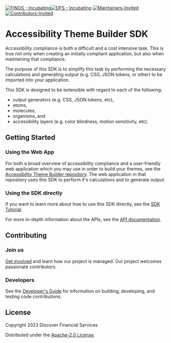 [![FINOS - Incubating](https://cdn.jsdelivr.net/gh/finos/contrib-toolbox@master/images/badge-incubating.svg)](https://community.finos.org/docs/governance/Software-Projects/stages/incubating)[![DFS - Incubating](./_images/discover-incubating.svg)](https://technology.discover.com/technologies/open_source) [![Maintainers-Invited](https://img.shields.io/badge/Maintainers-Wanted-blueviolet)](./CONTRIBUTE.md) [![Contributors-Invited](https://img.shields.io/badge/Contributors-Wanted-blue)](./CONTRIBUTE.md)
# Accessibility Theme Builder SDK

Accessibility compliance is both a difficult and a cost intensive task.  This is true not only when creating an initially compliant application, but also when maintaining that compliance.

The purpose of this SDK is to simplify this task by performing the necessary calculations and generating output (e.g. CSS, JSON tokens, or other) to be imported into your application.  

This SDK is designed to be extensible with regard to each of the following:

* output generators (e.g. CSS, JSON tokens, etc),
* atoms,
* molecules,
* organisms, and
* accessibility layers (e.g. color blindness, motion sensitivity, etc).

## Getting Started

### Using the Web App

For both a broad overview of accessibility compliance and a user-friendly web application which you may use in order to build your themes, see the  [Accessibility Theme Builder repository](https://github.com/discoverfinancial/a11y-theme-builder/blob/main/README.md#accessibility-theme-builder).  The web application in that repository uses this SDK to perform it's calculations and to generate output.

### Using the SDK directly

If you want to learn more about how to use this SDK directly, see the [SDK Tutorial](./TUTORIAL.md).

For more in-depth information about the APIs, see the [API documentation](https://discoverfinancial.github.io/a11y-theme-builder-sdk/modules.html).

## Contributing 
### Join us
[Get involved](https://github.com/discoverfinancial/a11y-theme-builder/blob/main/CONTRIBUTE.md) and learn how our project is managed. Our project welcomes passionate contributors. 

### Developers
See the [Developer's Guide](./DEV-GUIDE.md) for information on building, developing, and testing code contributions.
## License

Copyright 2023 Discover Financial Services 

Distributed under the [Apache-2.0 License](./LICENSE).

